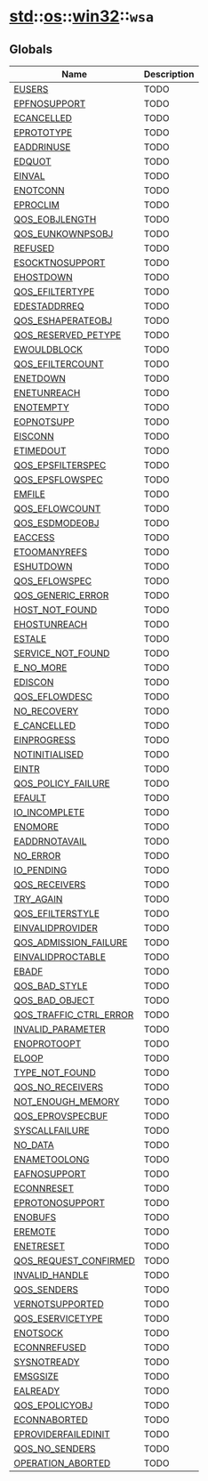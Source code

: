 # [std](./../../../std.md)::[os](./../../os.md)::[win32](./../win32.md)::`wsa`
## Globals
|Name|Description|
|----|-----------|
|[EUSERS](#todo)|TODO|
|[EPFNOSUPPORT](#todo)|TODO|
|[ECANCELLED](#todo)|TODO|
|[EPROTOTYPE](#todo)|TODO|
|[EADDRINUSE](#todo)|TODO|
|[EDQUOT](#todo)|TODO|
|[EINVAL](#todo)|TODO|
|[ENOTCONN](#todo)|TODO|
|[EPROCLIM](#todo)|TODO|
|[QOS_EOBJLENGTH](#todo)|TODO|
|[QOS_EUNKOWNPSOBJ](#todo)|TODO|
|[REFUSED](#todo)|TODO|
|[ESOCKTNOSUPPORT](#todo)|TODO|
|[EHOSTDOWN](#todo)|TODO|
|[QOS_EFILTERTYPE](#todo)|TODO|
|[EDESTADDRREQ](#todo)|TODO|
|[QOS_ESHAPERATEOBJ](#todo)|TODO|
|[QOS_RESERVED_PETYPE](#todo)|TODO|
|[EWOULDBLOCK](#todo)|TODO|
|[QOS_EFILTERCOUNT](#todo)|TODO|
|[ENETDOWN](#todo)|TODO|
|[ENETUNREACH](#todo)|TODO|
|[ENOTEMPTY](#todo)|TODO|
|[EOPNOTSUPP](#todo)|TODO|
|[EISCONN](#todo)|TODO|
|[ETIMEDOUT](#todo)|TODO|
|[QOS_EPSFILTERSPEC](#todo)|TODO|
|[QOS_EPSFLOWSPEC](#todo)|TODO|
|[EMFILE](#todo)|TODO|
|[QOS_EFLOWCOUNT](#todo)|TODO|
|[QOS_ESDMODEOBJ](#todo)|TODO|
|[EACCESS](#todo)|TODO|
|[ETOOMANYREFS](#todo)|TODO|
|[ESHUTDOWN](#todo)|TODO|
|[QOS_EFLOWSPEC](#todo)|TODO|
|[QOS_GENERIC_ERROR](#todo)|TODO|
|[HOST_NOT_FOUND](#todo)|TODO|
|[EHOSTUNREACH](#todo)|TODO|
|[ESTALE](#todo)|TODO|
|[SERVICE_NOT_FOUND](#todo)|TODO|
|[E_NO_MORE](#todo)|TODO|
|[EDISCON](#todo)|TODO|
|[QOS_EFLOWDESC](#todo)|TODO|
|[NO_RECOVERY](#todo)|TODO|
|[E_CANCELLED](#todo)|TODO|
|[EINPROGRESS](#todo)|TODO|
|[NOTINITIALISED](#todo)|TODO|
|[EINTR](#todo)|TODO|
|[QOS_POLICY_FAILURE](#todo)|TODO|
|[EFAULT](#todo)|TODO|
|[IO_INCOMPLETE](#todo)|TODO|
|[ENOMORE](#todo)|TODO|
|[EADDRNOTAVAIL](#todo)|TODO|
|[NO_ERROR](#todo)|TODO|
|[IO_PENDING](#todo)|TODO|
|[QOS_RECEIVERS](#todo)|TODO|
|[TRY_AGAIN](#todo)|TODO|
|[QOS_EFILTERSTYLE](#todo)|TODO|
|[EINVALIDPROVIDER](#todo)|TODO|
|[QOS_ADMISSION_FAILURE](#todo)|TODO|
|[EINVALIDPROCTABLE](#todo)|TODO|
|[EBADF](#todo)|TODO|
|[QOS_BAD_STYLE](#todo)|TODO|
|[QOS_BAD_OBJECT](#todo)|TODO|
|[QOS_TRAFFIC_CTRL_ERROR](#todo)|TODO|
|[INVALID_PARAMETER](#todo)|TODO|
|[ENOPROTOOPT](#todo)|TODO|
|[ELOOP](#todo)|TODO|
|[TYPE_NOT_FOUND](#todo)|TODO|
|[QOS_NO_RECEIVERS](#todo)|TODO|
|[NOT_ENOUGH_MEMORY](#todo)|TODO|
|[QOS_EPROVSPECBUF](#todo)|TODO|
|[SYSCALLFAILURE](#todo)|TODO|
|[NO_DATA](#todo)|TODO|
|[ENAMETOOLONG](#todo)|TODO|
|[EAFNOSUPPORT](#todo)|TODO|
|[ECONNRESET](#todo)|TODO|
|[EPROTONOSUPPORT](#todo)|TODO|
|[ENOBUFS](#todo)|TODO|
|[EREMOTE](#todo)|TODO|
|[ENETRESET](#todo)|TODO|
|[QOS_REQUEST_CONFIRMED](#todo)|TODO|
|[INVALID_HANDLE](#todo)|TODO|
|[QOS_SENDERS](#todo)|TODO|
|[VERNOTSUPPORTED](#todo)|TODO|
|[QOS_ESERVICETYPE](#todo)|TODO|
|[ENOTSOCK](#todo)|TODO|
|[ECONNREFUSED](#todo)|TODO|
|[SYSNOTREADY](#todo)|TODO|
|[EMSGSIZE](#todo)|TODO|
|[EALREADY](#todo)|TODO|
|[QOS_EPOLICYOBJ](#todo)|TODO|
|[ECONNABORTED](#todo)|TODO|
|[EPROVIDERFAILEDINIT](#todo)|TODO|
|[QOS_NO_SENDERS](#todo)|TODO|
|[OPERATION_ABORTED](#todo)|TODO|
